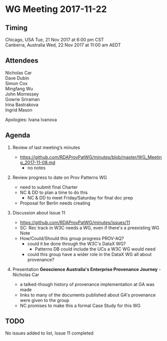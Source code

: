 # WG Meeting 2017-11-22

## Timing
Chicago, USA           Tue, 21 Nov 2017 at 6:00 pm CST      
Canberra, Australia    Wed, 22 Nov 2017 at 11:00 am AEDT 


## Attendees
Nicholas Car  
Dave Dubin  
Simon Cox  
Mingfang Wu  
John Morressey  
Gowrie Sriraman  
Irina Bastrakova  
Ingrid Mason  

Apologies: Ivana Ivanova


## Agenda
1. Review of last meeting’s minutes
	* <https://github.com/RDAProvPatWG/minutes/blob/master/WG_Meeting_2017-11-08.md>
		* no notes

2. Review progress to date on Prov Patterns WG
	* need to submit final Charter
	* NC & DD to plan a time to do this
		* NC & DD to meet Friday/Saturday for final doc prep
	* Proposal for Berlin needs creating

3. Discussion about Issue 11
	* https://github.com/RDAProvPatWG/minutes/issues/11
	* SC: Rec track in W3C needs a WG, even if there's a preexisting WG Note
	* How/Could/Should this group progress PROV-AQ?
		* could it be done through the W3C's DataX WG?
			* Patterns DB could include the UCs a W3C WG would need
		* could this group have a wider role in the DataX WG all about provenance?

4. Presentation **Geoscience Australia's Enterprise Provenance Journey** - Nicholas Car
	* a talked-though history of provenance implementation at GA was made
	* links to many of the documents published about GA's provenance were given to the group
	* NC promises to make this a formal Case Study for this WG


## TODO
No issues added to list, Issue 11 completed
